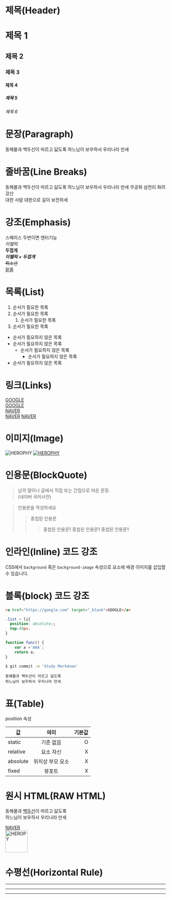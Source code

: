 # 제목(Header)

# 제목 1
## 제목 2
### 제목 3
#### 제목 4
##### 제목 5
###### 제목 6


# 문장(Paragraph)
동해물과 백두산이 마르고 닳도록
하느님이 보우하사 우리나라 만세


# 줄바꿈(Line Breaks)
동해물과 백두산이 마르고 닳도록
하느님이 보우하사 우리나라 만세
무궁화 삼천리 화려 강산 <br>
대한 사람 대한으로 길이 보전하세


# 강조(Emphasis)
스페이스 두번이면 엔터기능  
_이텔릭_  
**두껍게**  
**_이텔릭 + 두껍게_**  
~~취소선~~  
<u>밑줄</u>  


# 목록(List)
1. 순서가 필요한 목록
2. 순서가 필요한 목록  
    1. 순서가 필요한 목록
3. 순서가 필요한 목록

- 순서가 필요하지 않은 목록
- 순서가 필요하지 않은 목록
  - 순서가 필요하지 않은 목록
    - 순서가 필요하지 않은 목록
- 순서가 필요하지 않은 목록


# 링크(Links)
<a href="https://google.com">GOOGLE</a>    
[GOOGLE](https://google.com)  
<a href="https://naver.com" title="NAVER로 이동!">NAVER</a>  
[NAVER](https://naver.com.com "NAVER로 이동!")
<a href="https://naver.com" title="NAVER로 이동!" target="_blank">NAVER</a>


# 이미지(Image)
![]()  
![HEROPHY](https://heropy.blog/css/images/logo.png)
[![HEROPHY](https://heropy.blog/css/images/logo.png)](https://heropy.blog/)


# 인용문(BlockQuote)
> 남의 말이나 글에서 직접 또는 간접으로 따온 문장.  
> (네이버 국어사전)

>인용문을 작성하세요
>> 중첩된 인용문
>>> 중첩된 인용문1
>>> 중첩된 인용문1
>>> 중첩된 인용문1


# 인라인(Inline) 코드 강조
CSS에서 `background` 혹은 `background-image` 속성으로 요소에 배경 이미지를 삽입할 수 있습니다.


# 블록(block) 코드 강조
```html
<a href="https://google.com" target="_blank">GOOGLE</a>  
```
```css
.list > li{
  position: absolute;;
  top:40px;
}
```
```javascript
function func() {
    var a ='AAA';
    return a;
}
```
```bash
$ git commit -m 'Study Markdown'
```
```plaintext
동해물과 백두산이 마르고 닳도록
하느님이 보우하사 우리나라 만세
```


# 표(Table)

position 속성

값 | 의미 | 기본값
--|:--:|--:
static | 기준 없음 | O
relative | 요소 자신 | X
absolute | 위치상 부모 요소 | X
fixed | 뷰포트 | X


# 원시 HTML(RAW HTML)

동해물과 <span style="text-decoration: underline;">백두산</span>이 마르고 닳도록<br>
하느님이 보우하사 우리나라 만세

<a href="https://naver.com" title="NAVER로 이동!" target="_blank">NAVER</a>  
<img width="70" src="https://heropy.blog/css/images/logo.png" alt="HEROPY" />


# 수평선(Horizontal Rule)

---

***

___